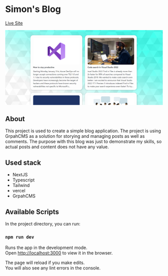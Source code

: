 # Simon's Blog

[Live Site](https://blog-simonbucko.vercel.app/)

<img src="https://github.com/simonbucko/subscribe_client/blob/main/src/assets/projectPic.png?raw=true" alt="subscribe app"/>

## About

This project is used to create a simple blog application. The project is using GrpahCMS as a solution for storying and managing posts as well as comments. The purpose with this blog was just to demonstrate my skills, so actual posts and content does not have any value.

## Used stack

- NextJS
- Typescript
- Tailwind
- vercel
- GrpahCMS

## Available Scripts

In the project directory, you can run:

### `npm run dev`

Runs the app in the development mode.\
Open [http://localhost:3000](http://localhost:3000) to view it in the browser.

The page will reload if you make edits.\
You will also see any lint errors in the console.
